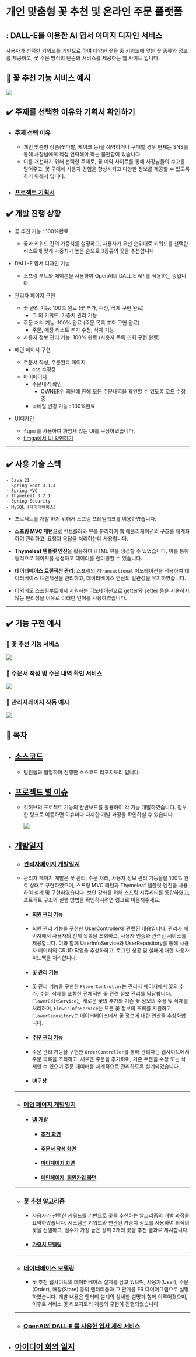# 개인 맞춤형 꽃 추천 및 온라인 주문 플랫폼
## : DALL-E를 이용한 AI 엽서 이미지 디자인 서비스


사용자가 선택한 키워드를 기반으로 하여 다양한 꽃들 중 키워드에 맞는 꽃 종류와 정보를 제공하고, 꽃 주문 방식의 단순화 서비스를 제공하는 웹 사이트 입니다.


## 🌼 꽃 추천 기능 서비스 예시

<img src="https://github.com/donggyunhuh/TeamProject_Flower/blob/main/%ED%94%84%EB%A1%9C%EC%A0%9D%ED%8A%B8%20%EC%82%AC%EC%A7%84/%EB%A9%94%EC%9D%B8%ED%8E%98%EC%9D%B4%EC%A7%80/%EC%B6%94%EC%B2%9C%EC%84%9C%EB%B9%84%EC%8A%A4.gif?raw=ture">

## ✔️ 주제를 선택한 이유와 기획서 확인하기

- ###  주제 선택 이유
  - 개인 맞춤형 상품(꽃다발, 케이크 등)을 예약하거나 구매할 경우 현재는 SNS를 통해 사장님에게 직접 연락해야 하는 불편함이 있습니다. 
  - 이를 개선하기 위해 선택한 주제로, 꽃 예약 사이트를 통해 사장님들의 수고를 덜어주고, 꽃 구매에 사용자 경험을 향상시키고 다양한 정보를 제공할 수 있도록 하기 위해서 입니다.

- ### [프로젝트 기획서](https://github.com/donggyunhuh/TeamProject_Flower/blob/main/%EC%95%84%EC%9D%B4%EB%94%94%EC%96%B4%20%EB%B0%8F%20%EA%B0%9C%EB%B0%9C%EC%9D%BC%EC%A7%80/%EA%B8%B0%ED%9A%8D%EC%84%9C/%EB%8F%84%ED%99%94%EB%8B%A4%20%EA%BD%83%20%EC%B6%94%EC%B2%9C%20%EB%B0%8F%20%EC%A3%BC%EB%AC%B8%20%EC%9B%B9%EC%82%AC%EC%9D%B4%ED%8A%B8%20%EA%B8%B0%ED%9A%8D%EC%84%9C.pdf)


## ✔️ 개발 진행 상황
- 꽃 추천 기능 : 100%완료 
  - 꽃과 키워드 간의 가중치를 설정하고, 사용자가 우선 순위대로 키워드를 선택한 리스트에 맞게 가중치가 높은 순으로 3종류의 꽃을 추천합니다.


- DALL-E 엽서 디자인 기능 
  - 스프링 부트와 메이븐을 사용하여 OpenAI의 DALL·E API를 적용하는 중입니다.


- 관리자 페이지 구현 
  - 꽃 관리 기능: 100% 완료 (꽃 추가, 수정, 삭제 구현 완료)
    - 그 외 키워드,  가중치 관리 기능
  - 주문 처리 기능: 100% 완료 (주문 목록 조회 구현 완료)
    - 주문, 매장 리스트 추가 수정, 삭제 기능
  - 사용자 정보 관리 기능: 100% 완료 (사용자 목록 조회 구현 완료)


- 메인 페이지 구현
  - 주문서 작성, 주문완료 페이지
    - css 수정중
  - 마이페이지 
    - 주문내역 확인
      - OWNER인 회원에 한해 모든 주문내역을 확인할 수 있도록 코드 수정 중
    - 닉네임 변경 기능 : 100%완료


- UI디자인
  - `figma`를 사용하여 짜임새 있는 UI를 구상하였습니다.
  - [fimga에서 UI 확인하기](https://www.figma.com/file/tWJizqxXmYMFLOvOuNIm2K/dohwada?type=whiteboard&node-id=0-1&t=u6UkALhhkdpblQpR-0)
    
  
---


## ✔️ 사용 기술 스택

```
- Java 21
- Spring Boot 3.1.4
- Spring MVC
- Thymeleaf 3.2.1
- Spring Security
- MySQL (데이터베이스)
```
- 프로젝트를 개발 하기 위해서 스프링 프레임워크를 이용하였습니다. 


- **스프링 MVC 패턴**으로 컨트롤러와 뷰를 분리하여 웹 애플리케이션의 구조를 체계화하여 관리하고, 요청과 응답을 처리하는데 사용합니다.


- **Thymeleaf 템플릿 엔진**을 활용하여 HTML 뷰를 생성할 수 있었습니다. 이를 통해 동적으로 페이지를 생성하고 데이터를 렌더링할 수 있습니다.


- **데이터베이스 트랜잭션 관리**: 스프링의 `@Transactional` 어노테이션을 적용하여 데이터베이스 트랜잭션을 관리하고, 데이터베이스 연산의 일관성을 유지하였습니다.


- 이외에도 스프링부트에서 지원하는 어노테이션으로 getter와 setter 등을 서술하지 않는 편리성을 이유로 이러한 언어를 사용하였습니다.


----
## ✔️ 기능 구현 예시 

### 🌼 꽃 추천 기능 서비스

<img src="https://github.com/donggyunhuh/TeamProject_Flower/blob/main/%ED%94%84%EB%A1%9C%EC%A0%9D%ED%8A%B8%20%EC%82%AC%EC%A7%84/%EB%A9%94%EC%9D%B8%ED%8E%98%EC%9D%B4%EC%A7%80/%EC%B6%94%EC%B2%9C%EC%84%9C%EB%B9%84%EC%8A%A4.gif?raw=ture">

### 🌼 주문서 작성 및 주문 내역 확인 서비스

<img src="https://github.com/donggyunhuh/TeamProject_Flower/blob/main/%ED%94%84%EB%A1%9C%EC%A0%9D%ED%8A%B8%20%EC%82%AC%EC%A7%84/%EB%A9%94%EC%9D%B8%ED%8E%98%EC%9D%B4%EC%A7%80/%EC%A3%BC%EB%AC%B8%EC%84%9C%EC%9E%91%EC%84%B1.gif?raw=ture">

### 🌼 관리자페이지 작동 예시

<img src="https://github.com/donggyunhuh/TeamProject_Flower/blob/main/%ED%94%84%EB%A1%9C%EC%A0%9D%ED%8A%B8%20%EC%82%AC%EC%A7%84/%EB%A9%94%EC%9D%B8%ED%8E%98%EC%9D%B4%EC%A7%80/%EC%A3%BC%EB%AC%B8%EC%84%9C%EC%9E%91%EC%84%B1.gif?raw=ture">



## 🌼 목차


- ## [소스코드](https://github.com/donggyunhuh/TeamProjectFlower_Sourcecode.git)
  - 팀원들과 협업하며 진행한 소스코드 리포지토리 입니다.
- ## [프로젝트 별 이슈](https://github.com/donggyunhuh/TeamProjectFlower_Sourcecode/issues)
  - 깃허브의 프로젝트 기능의 칸반보드를 활용하여 각 기능 개발하였습니다. 첨부한 링크로 이동하면 이슈마다 자세한 개발 과정을 확인하실 수 있습니다.
    
    <img src="https://github.com/donggyunhuh/TeamProject_Flower/blob/main/%ED%94%84%EB%A1%9C%EC%A0%9D%ED%8A%B8%20%EC%82%AC%EC%A7%84/%EC%B9%B8%EB%B0%98%EB%B3%B4%EB%93%9C.png?raw=true">

- ## [개발일지](https://github.com/donggyunhuh/TeamProject_Flower/tree/main/%EC%95%84%EC%9D%B4%EB%94%94%EC%96%B4%20%EB%B0%8F%20%EA%B0%9C%EB%B0%9C%EC%9D%BC%EC%A7%80/%EA%B0%9C%EB%B0%9C%EC%9D%BC%EC%A7%80)
  - ### [관리자페이지 개발일지](https://github.com/donggyunhuh/TeamProject_Flower/tree/main/%EC%95%84%EC%9D%B4%EB%94%94%EC%96%B4%20%EB%B0%8F%20%EA%B0%9C%EB%B0%9C%EC%9D%BC%EC%A7%80/%EA%B0%9C%EB%B0%9C%EC%9D%BC%EC%A7%80/%EA%B4%80%EB%A6%AC%EC%9E%90%ED%8E%98%EC%9D%B4%EC%A7%80%20%EA%B0%9C%EB%B0%9C)
  - 관리자 페이지 개발은 꽃 관리, 주문 처리, 사용자 정보 관리 기능들을 100% 완료 상태로 구현하였으며, 스프링 MVC 패턴과 Thymeleaf 템플릿 엔진을 사용하여 설계 및 구현하였습니다. 보안 강화를 위해 스프링 시큐리티를 통합하였고, 프로젝트 구조와 실행 방법을 확인하시려면 링크로 이동해주세요.
    - #### [회원 관리 기능](https://github.com/donggyunhuh/TeamProject_Flower/tree/main/%EC%95%84%EC%9D%B4%EB%94%94%EC%96%B4%20%EB%B0%8F%20%EA%B0%9C%EB%B0%9C%EC%9D%BC%EC%A7%80/%EA%B0%9C%EB%B0%9C%EC%9D%BC%EC%A7%80/%EA%B4%80%EB%A6%AC%EC%9E%90%ED%8E%98%EC%9D%B4%EC%A7%80%20%EA%B0%9C%EB%B0%9C/%ED%9A%8C%EC%9B%90%20%EA%B4%80%EB%A6%AC%20%EA%B8%B0%EB%8A%A5)
    - 회원 관리 기능을 구현한 UserController에 관련된 내용입니다. 관리자 페이지에서 사용자의 전체 목록을 조회하고, 사용자 인증과 관련된 서비스를 제공합니다. 이와 함께 UserInfoService와 UserRepository를 통해 사용자 데이터의 CRUD 작업을 추상화하고, 로그인 성공 및 실패에 대한 사용자 피드백을 처리합니다.
    - #### [꽃 관리 기능](https://github.com/donggyunhuh/TeamProject_Flower/tree/main/%EC%95%84%EC%9D%B4%EB%94%94%EC%96%B4%20%EB%B0%8F%20%EA%B0%9C%EB%B0%9C%EC%9D%BC%EC%A7%80/%EA%B0%9C%EB%B0%9C%EC%9D%BC%EC%A7%80/%EA%B4%80%EB%A6%AC%EC%9E%90%ED%8E%98%EC%9D%B4%EC%A7%80%20%EA%B0%9C%EB%B0%9C/%EA%BD%83%20%EA%B4%80%EB%A6%AC%20%EA%B8%B0%EB%8A%A5)
    - 꽃 관리 기능을 구현한 `FlowerController`는 관리자 페이지에서 꽃의 추가, 수정, 삭제를 포함한 전체적인 꽃 관련 정보 관리를 담당합니다. `FlowerEditService`는 새로운 꽃의 추가와 기존 꽃 정보의 수정 및 삭제를 처리하며, `FlowerInfoService`는 모든 꽃 정보의 조회를 지원하고, `FlowerRepository`는 데이터베이스에서 꽃 정보에 대한 연산을 추상화합니다.
    - #### [주문 관리 기능](https://github.com/donggyunhuh/TeamProject_Flower/tree/main/%EC%95%84%EC%9D%B4%EB%94%94%EC%96%B4%20%EB%B0%8F%20%EA%B0%9C%EB%B0%9C%EC%9D%BC%EC%A7%80/%EA%B0%9C%EB%B0%9C%EC%9D%BC%EC%A7%80/%EA%B4%80%EB%A6%AC%EC%9E%90%ED%8E%98%EC%9D%B4%EC%A7%80%20%EA%B0%9C%EB%B0%9C/%EC%A3%BC%EB%AC%B8%20%EA%B4%80%EB%A6%AC%20%EA%B8%B0%EB%8A%A5)
    - 주문 관리 기능을 구현한 `OrderController`를 통해 관리자는 웹사이트에서 주문 목록을 조회하고, 새로운 주문을 추가하며, 기존 주문을 수정 또는 삭제할 수 있으며 주문 데이터를 체계적으로 관리하도록 설계되었습니다.
    - #### [UI구상](https://github.com/donggyunhuh/TeamProject_Flower/tree/main/%EC%95%84%EC%9D%B4%EB%94%94%EC%96%B4%20%EB%B0%8F%20%EA%B0%9C%EB%B0%9C%EC%9D%BC%EC%A7%80/%EA%B0%9C%EB%B0%9C%EC%9D%BC%EC%A7%80/%EA%B4%80%EB%A6%AC%EC%9E%90%ED%8E%98%EC%9D%B4%EC%A7%80%20%EA%B0%9C%EB%B0%9C/UI%EA%B5%AC%EC%83%81)
  ----
  - ### [메인 페이지 개발일지](https://github.com/donggyunhuh/TeamProject_Flower/tree/main/%EC%95%84%EC%9D%B4%EB%94%94%EC%96%B4%20%EB%B0%8F%20%EA%B0%9C%EB%B0%9C%EC%9D%BC%EC%A7%80/%EA%B0%9C%EB%B0%9C%EC%9D%BC%EC%A7%80)
    - #### [UI 개발](https://github.com/donggyunhuh/TeamProject_Flower/tree/main/%EC%95%84%EC%9D%B4%EB%94%94%EC%96%B4%20%EB%B0%8F%20%EA%B0%9C%EB%B0%9C%EC%9D%BC%EC%A7%80/%EA%B0%9C%EB%B0%9C%EC%9D%BC%EC%A7%80/UI%20%EA%B0%9C%EB%B0%9C)
      - #### [추천 화면](https://github.com/donggyunhuh/TeamProject_Flower/tree/main/%EC%95%84%EC%9D%B4%EB%94%94%EC%96%B4%20%EB%B0%8F%20%EA%B0%9C%EB%B0%9C%EC%9D%BC%EC%A7%80/%EA%B0%9C%EB%B0%9C%EC%9D%BC%EC%A7%80/UI%20%EA%B0%9C%EB%B0%9C/RECOMMEND%20%ED%8E%98%EC%9D%B4%EC%A7%80)
      - #### [주문서 작성 화면](https://github.com/donggyunhuh/TeamProject_Flower/tree/main/%EC%95%84%EC%9D%B4%EB%94%94%EC%96%B4%20%EB%B0%8F%20%EA%B0%9C%EB%B0%9C%EC%9D%BC%EC%A7%80/%EA%B0%9C%EB%B0%9C%EC%9D%BC%EC%A7%80/UI%20%EA%B0%9C%EB%B0%9C/ORDER%20%ED%8E%98%EC%9D%B4%EC%A7%80)
      - #### [마이페이지 화면](https://github.com/donggyunhuh/TeamProject_Flower/tree/main/%EC%95%84%EC%9D%B4%EB%94%94%EC%96%B4%20%EB%B0%8F%20%EA%B0%9C%EB%B0%9C%EC%9D%BC%EC%A7%80/%EA%B0%9C%EB%B0%9C%EC%9D%BC%EC%A7%80/UI%20%EA%B0%9C%EB%B0%9C/MYPAGE%20%ED%8E%98%EC%9D%B4%EC%A7%80)
      - #### [메인페이지, 회원가입 화면](https://github.com/donggyunhuh/TeamProject_Flower/tree/main/%EC%95%84%EC%9D%B4%EB%94%94%EC%96%B4%20%EB%B0%8F%20%EA%B0%9C%EB%B0%9C%EC%9D%BC%EC%A7%80/%EA%B0%9C%EB%B0%9C%EC%9D%BC%EC%A7%80/UI%20%EA%B0%9C%EB%B0%9C/%EB%A9%94%EC%9D%B8%20%ED%8E%98%EC%9D%B4%EC%A7%80)
  ----
  - ### [꽃 추천 알고리즘](https://github.com/donggyunhuh/TeamProject_Flower/tree/main/%EC%95%84%EC%9D%B4%EB%94%94%EC%96%B4%20%EB%B0%8F%20%EA%B0%9C%EB%B0%9C%EC%9D%BC%EC%A7%80/%EA%B0%9C%EB%B0%9C%EC%9D%BC%EC%A7%80/%EA%BD%83%20%EC%B6%94%EC%B2%9C%20%EA%B8%B0%EB%8A%A5%20%EA%B0%9C%EB%B0%9C)
    -  사용자가 선택한 키워드를 기반으로 꽃을 추천하는 알고리즘의 개발 과정을 요약하였습니다. 시스템은 키워드와 연관된 가중치 정보를 사용하여 최적의 꽃을 선별하고, 점수가 가장 높은 상위 3개의 꽃을 추천 결과로 제시합니다.
      - #### [가중치 모델링]()
  ----
  - ### [데이터베이스 모델링](https://github.com/donggyunhuh/TeamProject_Flower/tree/main/%EC%95%84%EC%9D%B4%EB%94%94%EC%96%B4%20%EB%B0%8F%20%EA%B0%9C%EB%B0%9C%EC%9D%BC%EC%A7%80/%EA%B0%9C%EB%B0%9C%EC%9D%BC%EC%A7%80/%EB%8D%B0%EC%9D%B4%ED%84%B0%EB%B2%A0%EC%9D%B4%EC%8A%A4%20%EA%B0%9C%EB%B0%9C)
    - 꽃 추천 웹사이트의 데이터베이스 설계를 담고 있으며, 사용자(User), 주문(Order), 매장(Store) 등의 엔터티들과 그 관계를 ER 다이어그램으로 설명하였습니다. 개발 내용은 엔터티 설계의 상세한 설명과 함께 이루어졌으며, 이후로 서비스 및 리포지토리 계층의 구현이 진행되었습니다.
  ----
  - ### [OpenAI의 DALL·E 를 사용한 엽서 제작 서비스]()
- ## [아이디어 회의 일지](https://github.com/donggyunhuh/TeamProject_Flower/tree/main/%EC%95%84%EC%9D%B4%EB%94%94%EC%96%B4%20%EB%B0%8F%20%EA%B0%9C%EB%B0%9C%EC%9D%BC%EC%A7%80/%EC%95%84%EC%9D%B4%EB%94%94%EC%96%B4%20%ED%9A%8C%EC%9D%98%EC%9D%BC%EC%A7%80)
